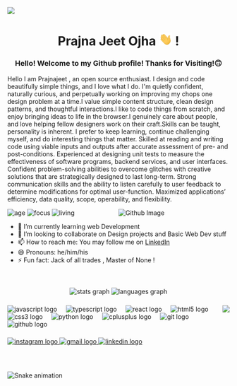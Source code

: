 ![](https://media.licdn.com/dms/image/D4D16AQH_TbXqhESYzg/profile-displaybackgroundimage-shrink_350_1400/0/1677578359196?e=1683158400&v=beta&t=c-EDtb2dcHB0_b7DkAwf2apKvOreksoIIlZ1Ptb_9No)
<h1 align="center">  Prajna Jeet Ojha <img src="https://raw.githubusercontent.com/ABSphreak/ABSphreak/master/gifs/Hi.gif" width="30px"> ! </h1>
<h3 align="center">Hello! Welcome to my Github profile! Thanks for Visiting!🙃</h3>
  
Hello I am Prajnajeet , an open source enthusiast. I design and code beautifully simple things, and I love what I do. I'm quietly confident, naturally curious, and perpetually working on improving my chops one design problem at a time.I value simple content structure, clean design patterns, and thoughtful interactions.I like to code things from scratch, and enjoy bringing ideas to life in the browser.I genuinely care about people, and love helping fellow designers work on their craft.Skills can be taught, personality is inherent. I prefer to keep learning, continue challenging myself, and do interesting things that matter.
Skilled at reading and writing code using viable inputs and outputs after accurate assessment of pre- and post-conditions. Experienced at designing unit tests to measure the effectiveness of software programs, backend services, and user interfaces. Confident problem-solving abilities to overcome glitches with creative solutions that are strategically designed to last long-term. Strong communication skills and the ability to listen carefully to user feedback to determine modifications for optimal user-function. Maximized applications’ efficiency, data quality, scope, operability, and flexibility.

![age](https://img.shields.io/badge/age-20-blue)
![focus](https://img.shields.io/badge/focus-Blockchain_Development-brightgreen)
![living](https://img.shields.io/badge/living-Bhubaneswar-3c9)
<img width="50%" align="right" alt="Github Image" src="https://raw.githubusercontent.com/onimur/.github/master/.resources/git-header.svg" />
- 🌱 I’m currently learning web Development 
- 👯 I’m looking to collaborate on Design projects and Basic Web Dev stuff
- 📫 How to reach me: You may follow me on [LinkedIn](https://www.linkedin.com/in/prajna-jeet-ojha-84711a224/) 
- 😄 Pronouns: he/him/his
- ⚡ Fun fact: Jack of all trades , Master of None ! 
<br />
<br />
<div align="center">
  <img src="https://github-readme-stats.vercel.app/api?username=Prajna0106&hide_title=false&hide_rank=false&show_icons=true&include_all_commits=true&count_private=true&disable_animations=false&theme=dracula&locale=en&hide_border=false" height="150" alt="stats graph"  />
  <img src="https://github-readme-stats.vercel.app/api/top-langs?username=Prajna0106&locale=en&hide_title=false&layout=compact&card_width=320&langs_count=5&theme=dracula&hide_border=false" height="150" alt="languages graph"  />
</div>

###

<img align="right" height="150" src="https://media3.giphy.com/media/v1.Y2lkPTc5MGI3NjExOHlhanY2eG5yOXQzN3RoajdhNTJvZXdrZTEwMWthZmY2MjdrNHgwbSZlcD12MV9pbnRlcm5hbF9naWZfYnlfaWQmY3Q9Zw/HzPtbOKyBoBFsK4hyc/giphy.gif"  />

###

<div align="left">
  <img src="https://cdn.jsdelivr.net/gh/devicons/devicon/icons/javascript/javascript-original.svg" height="30" alt="javascript logo"  />
  <img width="12" />
  <img src="https://cdn.jsdelivr.net/gh/devicons/devicon/icons/typescript/typescript-original.svg" height="30" alt="typescript logo"  />
  <img width="12" />
  <img src="https://cdn.jsdelivr.net/gh/devicons/devicon/icons/react/react-original.svg" height="30" alt="react logo"  />
  <img width="12" />
  <img src="https://cdn.jsdelivr.net/gh/devicons/devicon/icons/html5/html5-original.svg" height="30" alt="html5 logo"  />
  <img width="12" />
  <img src="https://cdn.jsdelivr.net/gh/devicons/devicon/icons/css3/css3-original.svg" height="30" alt="css3 logo"  />
  <img width="12" />
  <img src="https://cdn.jsdelivr.net/gh/devicons/devicon/icons/python/python-original.svg" height="30" alt="python logo"  />
  <img width="12" />
  <img src="https://cdn.jsdelivr.net/gh/devicons/devicon/icons/cplusplus/cplusplus-original.svg" height="30" alt="cplusplus logo"  />
  <img width="12" />
  <img src="https://cdn.jsdelivr.net/gh/devicons/devicon/icons/git/git-original.svg" height="30" alt="git logo"  />
  <img width="12" />
  <img src="https://cdn.jsdelivr.net/gh/devicons/devicon/icons/github/github-original.svg" height="30" alt="github logo"  />
</div>

###

<div align="left">
  <a href="https://www.instagram.com/prajna_jeet/" target="_blank">
    <img src="https://img.shields.io/static/v1?message=Instagram&logo=instagram&label=&color=E4405F&logoColor=white&labelColor=&style=for-the-badge" height="35" alt="instagram logo"  />
  </a>
  <a href="prajnajeet02@gmail.com" target="_blank">
    <img src="https://img.shields.io/static/v1?message=Gmail&logo=gmail&label=&color=D14836&logoColor=white&labelColor=&style=for-the-badge" height="35" alt="gmail logo"  />
  </a>
  <a href="https://www.linkedin.com/in/prajna-jeet-ojha-84711a224/" target="_blank">
    <img src="https://img.shields.io/static/v1?message=LinkedIn&logo=linkedin&label=&color=0077B5&logoColor=white&labelColor=&style=for-the-badge" height="35" alt="linkedin logo"  />
  </a>
</div>

###

<br clear="both">

<img src="https://raw.githubusercontent.com/Prajna0106/Prajna0106/output/snake.svg" alt="Snake animation" />


